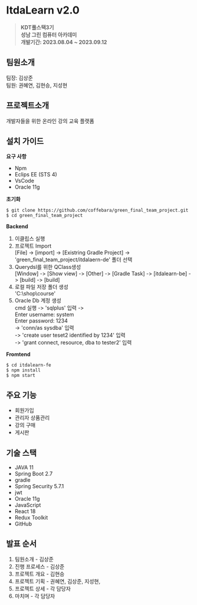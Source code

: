 # ItdaLearn v2.0
> **KDT풀스택3기**  
> **성남 그린 컴퓨터 아카데미**  
> **개발기간: 2023.08.04 ~ 2023.09.12**  


## 팀원소개

팀장: 김상준  
팀원: 권혜연, 김현승, 지성현   


## 프로젝트소개

개발자들을 위한 온라인 강의 교육 플랫폼


## 설치 가이드

**요구 사항**
- Npm  
- Eclips EE (STS 4)  
- VsCode  
- Oracle 11g  

**초기화**  

    $ git clone https://github.com/coffebara/green_final_team_project.git   
    $ cd green_final_team_project

**Backend**  

1. 이클립스 실행
2. 프로젝트 Import   
   [File] -> [import] -> [Existring Gradle Project] -> 'green_final_team_project/itdalaern-de' 폴더 선택
4. Querydsl를 위한 QClass생성   
   [Window] -> [Show view] -> [Other] -> [Gradle Task] -> [itdalearn-be] -> [build] -> [build]
6. 로컬 파일 저장 폴더 생성   
   'C:\shop\course'
8. Oracle Db 계정 생성   
   cmd 실행 -> 'sqlplus' 입력 ->   
   Enter username: system   
   Enter password: 1234   
   -> 'conn/as sysdba' 입력   
   -> 'create user teset2 identified by 1234' 입력   
   -> 'grant connect, resource, dba to tester2' 입력    

**Fromtend**  

    $ cd itdalearn-fe   
    $ npm install   
    $ npm start   

 
## 주요 기능

- 회원가입
- 관리자 상품관리
- 강의 구매
- 게시판


## 기술 스택

- JAVA 11
- Spring Boot 2.7
- gradle
- Spring Security 5.7.1
- jwt
- Oracle 11g
- JavaScript
- React 18
- Redux Toolkit
- GitHub



## 발표 순서

1. 팀원소개 - 김상준
2. 진행 프로세스 - 김상준
3.  프로젝트 개요 - 김현승
4. 프로젝트 기획 - 권혜연, 김상준, 지성현, 
5. 프로젝트 상세 - 각 담당자
6. 마치며 - 각 담당자
